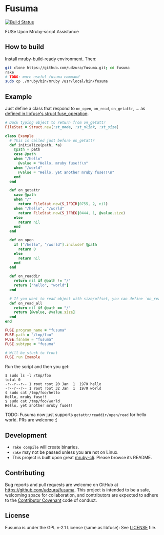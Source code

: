 # Fusuma

[![Build Status](https://travis-ci.org/udzura/fusuma.svg?branch=master)](https://travis-ci.org/udzura/fusuma)

FUSe Upon Mruby-script Assistance

## How to build

Install mruby-build-ready environment. Then:

```bash
git clone https://github.com/udzura/fusuma.git; cd fusuma
rake
# TODO: more useful fusuma command
sudo cp ./mruby/bin/mruby /usr/local/bin/fusuma
```

## Example

Just define a class that respond to `on_open`, `on_read`, `on_getattr`, ... as [defined in libfuse's struct fuse_operation](https://fossies.org/dox/fuse-2.9.7/structfuse__operations.html).

```ruby
# Duck typing object to return from on_getattr
FileStat = Struct.new(:st_mode, :st_nlink, :st_size)

class Example
  # This is called just before on_getattr
  def initialize(path, *a)
    @path = path
    case @path
    when "/hello"
      @value = "Hello, mruby fuse!!\n"
    when "/world"
      @value = "Hello, yet another mruby fuse!!\n"
    end
  end

  def on_getattr
    case @path
    when "/"
      return FileStat.new(S_IFDIR|0755, 2, nil)
    when "/hello", "/world"
      return FileStat.new(S_IFREG|0444, 1, @value.size)
    else
      return nil
    end
  end

  def on_open
    if ["/hello", "/world"].include? @path
      return 0
    else
      return nil
    end
  end

  def on_readdir
    return nil if @path != "/"
    return ["hello", "world"]
  end

  # If you want to read object with size/offset, you can define `on_read(size, offset)' instead
  def on_read_all
    return nil if @path == "/"
    return [@value, @value.size]
  end
end

FUSE.program_name = "fusuma"
FUSE.path = "/tmp/foo"
FUSE.fsname = "fusuma"
FUSE.subtype = "fusuma"

# Will be stuck to front
FUSE.run Example
```

Run the script and then you get:

```console
$ sudo ls -l /tmp/foo
total 0
-r--r--r-- 1 root root 20 Jan  1  1970 hello
-r--r--r-- 1 root root 32 Jan  1  1970 world
$ sudo cat /tmp/foo/hello
Hello, mruby fuse!!
$ sudo cat /tmp/foo/world
Hello, yet another mruby fuse!!
```

TODO: Fusuma now just supports `getattr/readdir/open/read` for hello world. PRs are welcome :)

## Development

* `rake compile` will create binaries.
* `rake` may not be passed unless you are not on Linux.
* This project is built upon great [mruby-cli](https://github.com/hone/mruby-cli). Please browse its README.

## Contributing

Bug reports and pull requests are welcome on GitHub at https://github.com/udzura/fusuma. This project is intended to be a safe, welcoming space for collaboration, and contributors are expected to adhere to the [Contributor Covenant](http://contributor-covenant.org) code of conduct.

## License

Fusuma is under the GPL v-2.1 License (same as libfuse): See [LICENSE](./LICENSE) file.
